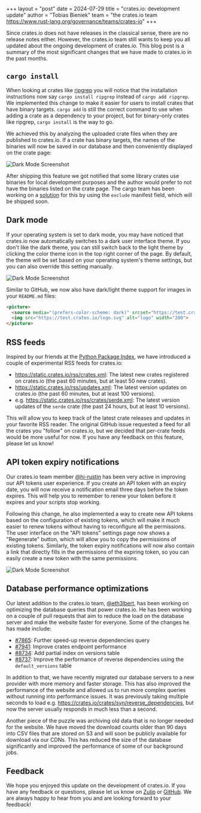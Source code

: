 +++
layout = "post"
date = 2024-07-29
title = "crates.io: development update"
author = "Tobias Bieniek"
team = "the crates.io team <https://www.rust-lang.org/governance/teams/crates-io>"
+++

Since crates.io does not have releases in the classical sense, there are no release notes either. However, the crates.io team still wants to keep you all updated about the ongoing development of crates.io. This blog post is a summary of the most significant changes that we have made to crates.io in the past months.

## `cargo install`

When looking at crates like [ripgrep](https://crates.io/crates/ripgrep) you will notice that the installation instructions now say `cargo install ripgrep` instead of `cargo add ripgrep`. We implemented this change to make it easier for users to install crates that have binary targets. `cargo add` is still the correct command to use when adding a crate as a dependency to your project, but for binary-only crates like ripgrep, `cargo install` is the way to go.

We achieved this by analyzing the uploaded crate files when they are published to crates.io. If a crate has binary targets, the names of the binaries will now be saved in our database and then conveniently displayed on the crate page:

![Dark Mode Screenshot](../../../images/2024-07-29-crates-io-development-update/cargo-install.png)

After shipping this feature we got notified that some library crates use binaries for local development purposes and the author would prefer to not have the binaries listed on the crate page. The cargo team has been working on a [solution](https://github.com/rust-lang/cargo/pull/13713) for this by using the `exclude` manifest field, which will be shipped soon.


## Dark mode

If your operating system is set to dark mode, you may have noticed that crates.io now automatically switches to a dark user interface theme. If you don't like the dark theme, you can still switch back to the light theme by clicking the color theme icon in the top right corner of the page. By default, the theme will be set based on your operating system's theme settings, but you can also override this setting manually.

![Dark Mode Screenshot](../../../images/2024-07-29-crates-io-development-update/dark-mode.png)

Similar to GitHub, we now also have dark/light theme support for images in your `README.md` files:

```html
<picture>
  <source media="(prefers-color-scheme: dark)" srcset="https://test.crates.io/logo_dark.svg">
  <img src="https://test.crates.io/logo.svg" alt="logo" width="200">
</picture>
```


## RSS feeds

Inspired by our friends at the [Python Package Index](https://warehouse.pypa.io/api-reference/feeds.html), we have introduced a couple of experimental RSS feeds for crates.io:

- <https://static.crates.io/rss/crates.xml>: The latest new crates registered on crates.io (the past 60 minutes, but at least 50 new crates).
- <https://static.crates.io/rss/updates.xml>: The latest version updates on crates.io (the past 60 minutes, but at least 100 versions).
- e.g. <https://static.crates.io/rss/crates/serde.xml>: The latest version updates of the `serde` crate (the past 24 hours, but at least 10 versions).

This will allow you to keep track of the latest crate releases and updates in your favorite RSS reader. The original GitHub issue requested a feed for all the crates you "follow" on crates.io, but we decided that per-crate feeds would be more useful for now. If you have any feedback on this feature, please let us know!


## API token expiry notifications

Our crates.io team member [@hi-rustin](https://github.com/hi-rustin) has been very active in improving our API tokens user experience. If you create an API token with an expiry date, you will now receive a notification email three days before the token expires. This will help you to remember to renew your token before it expires and your scripts stop working.

Following this change, he also implemented a way to create new API tokens based on the configuration of existing tokens, which will make it much easier to renew tokens without having to reconfigure all the permissions. The user interface on the "API tokens" settings page now shows a "Regenerate" button, which will allow you to copy the permissions of existing tokens. Similarly, the token expiry notifications will now also contain a link that directly fills in the permissions of the expiring token, so you can easily create a new token with the same permissions.

![Dark Mode Screenshot](../../../images/2024-07-29-crates-io-development-update/regenerate-button.png)


## Database performance optimizations

Our latest addition to the crates.io team, [@eth3lbert](https://github.com/eth3lbert), has been working on optimizing the database queries that power crates.io. He has been working on a couple of pull requests that aim to reduce the load on the database server and make the website faster for everyone. Some of the changes he has made include:

- [#7865](https://github.com/rust-lang/crates.io/pull/7865): Further speed-up reverse dependencies query
- [#7941](https://github.com/rust-lang/crates.io/pull/7941): Improve crates endpoint performance
- [#8734](https://github.com/rust-lang/crates.io/pull/8734): Add partial index on versions table
- [#8737](https://github.com/rust-lang/crates.io/pull/8737): Improve the performance of reverse dependencies using the `default_versions` table

In addition to that, we have recently migrated our database servers to a new provider with more memory and faster storage. This has also improved the performance of the website and allowed us to run more complex queries without running into performance issues. It was previously taking multiple seconds to load e.g. https://crates.io/crates/syn/reverse_dependencies, but now the server usually responds in much less than a second.

Another piece of the puzzle was archiving old data that is no longer needed for the website. We have moved the download counts older than 90 days into CSV files that are stored on S3 and will soon be publicly available for download via our CDNs. This has reduced the size of the database significantly and improved the performance of some of our background jobs.


## Feedback

We hope you enjoyed this update on the development of crates.io. If you have any feedback or questions, please let us know on [Zulip](https://rust-lang.zulipchat.com/#narrow/stream/318791-t-crates-io) or [GitHub](https://github.com/rust-lang/crates.io/discussions). We are always happy to hear from you and are looking forward to your feedback!
